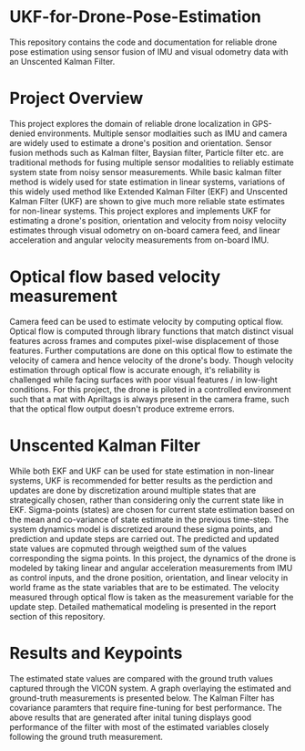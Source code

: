 # UKF-for-Drone-Pose-Estimation
This repository contains the code and documentation for reliable drone pose estimation using sensor fusion of IMU and visual odometry data with an Unscented Kalman Filter.

# Project Overview
  This project explores the domain of reliable drone localization in GPS-denied environments. Multiple sensor modlaities such as IMU and camera are widely used to estimate a drone's position and orientation. Sensor fusion methods such as Kalman filter, Baysian filter, Particle filter etc. are traditional methods for fusing multiple sensor modalities to reliably estimate system state from noisy sensor measurements. While basic kalman filter method is widely used for state estimation in linear systems, variations of this widely used method like Extended Kalman Filter (EKF) and Unscented Kalman Filter (UKF) are shown to give much more reliable state estimates for non-linear systems. This project explores and implements UKF for estimating a drone's position, orientation and velocity from noisy velociity estimates through visual odometry on on-board camera feed, and linear acceleration and angular velocity measurements from on-board IMU. 

# Optical flow based velocity measurement
Camera feed can be used to estimate velocity by computing optical flow. Optical flow is computed through library functions that match distinct visual features across frames and computes pixel-wise displacement of those features. Further computations are done on this optical flow to estimate the velocity of camera and hence velocity of the drone's body. 
Though velocity estimation through optical flow is accurate enough, it's reliability is challenged while facing surfaces with poor visual features / in low-light conditions. For this project, the drone is piloted in a controlled environment such that a mat with Apriltags is always present in the camera frame, such that the optical flow output doesn't produce extreme errors. 

# Unscented Kalman Filter
While both EKF and UKF can be used for state estimation in non-linear systems, UKF is recommended for better results as the perdiction and updates are done by discretization around multiple states that are strategically chosen, rather than considering only the current state like in EKF. 
Sigma-points (states) are chosen for current state estimation based on the mean and co-variance of state estimate in the previous time-step. The system dynamics model is discretized around these sigma points, and prediction and update steps are carried out. The predicted and updated state values are copmuted through weigthed sum of the values corresponding the sigma points. 
  In this project, the dynamics of the drone is modeled by taking linear and angular acceleration measurements from IMU as control inputs, and the drone position, orientation, and linear velocity in world frame as the state variables that are to be estimated. The velocity measured through optical flow is taken as the measurement variable for the update step. Detailed mathematical modeling is presented in the report section of this repository. 

# Results and Keypoints
  The estimated state values are compared with the ground truth values captured through the VICON system. A graph overlaying the estimated and ground-truth measurements is presented below.
The Kalman Filter has covariance paramters that require fine-tuning for best performance. The above results that are generated after inital tuning displays good performance of the filter with most of the estimated variables closely following the ground truth measurement. 
